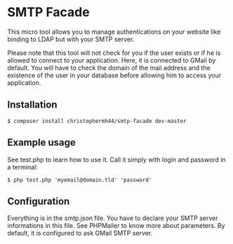 # SMTP Facade

This micro tool allows you to manage authentications on your website like binding to LDAP but with your SMTP server.

Please note that this tool will not check for you if the user exists or if he is allowed to connect to your application.
Here, it is connected to GMail by default. You will have to check the domain of the mail address and the existence of the user in your database before allowing him to access your application.

## Installation

```
$ composer install christophermh44/smtp-facade dev-master
```

## Example usage

See test.php to learn how to use it. Call it simply with login and password in a terminal:

```
$ php test.php 'myemail@domain.tld' 'password'
```

## Configuration

Everything is in the smtp.json file. You have to declare your SMTP server informations in this file. See PHPMailer to know more about parameters. By default, it is configured to ask GMail SMTP server.

